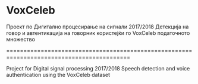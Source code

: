# VoxCeleb
Проект по Дигитално процесирање на сигнали 2017/2018
Детекција на говор и автентикација на говорник користејќи го VoxCeleb податочното множество

==========================================================================================

Project for Digital signal processing 2017/2018
Speech detection and voice authentication using the VoxCeleb dataset
